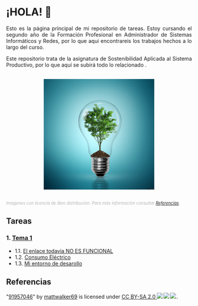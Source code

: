 # ¡HOLA! 👋

<p style="text-align: justify;">
  Esto es la página principal de mi repositorio de tareas.
  Estoy cursando el segundo año de la Formación Profesional en Administrador de Sistemas Informáticos y Redes, por lo que aqui encontrareis los trabajos hechos a lo largo del curso.
</p>
<p style="text-align: justify;">
  Este repositorio trata de la asignatura de Sostenibilidad Aplicada al Sistema Productivo, por lo que aquí se subirá todo lo relacionado .
</p>

<p style="text-align: center;">
    <img src="./IMG/8800589580_7c2c0a235f_w.jpg" alt="imggit" width="300" style="vertical-align: middle; margin: 1rem 2rem;"/>
</p>
<p style="text-align: justify; font-style: italic; font-size: 0.8em; color: #b3b3b3">
  Imágenes con licencia de libre distribución. Para más información consultar <a href="#referencias">Referencias</a>.
</p>


## Tareas
### 1. [Tema 1](./Tema%201/)
  - 1.1. [El enlace todavia NO ES FUNCIONAL]()
  - 1.2. [Consumo Eléctrico](./Tema%201/ConsumoElectricoAula/README.md)
  - 1.3. [Mi entorno de desarollo](./Tema%201/MiEntornoDeDesarollo/README.md)


## Referencias
  <p class="attribution">"<a rel="noopener noreferrer" href="https://www.flickr.com/photos/88786104@N08/8800589580">91957046</a>" by <a rel="noopener noreferrer" href="https://www.flickr.com/photos/88786104@N08">mattwalker69</a> is licensed under <a rel="noopener noreferrer" href="https://creativecommons.org/licenses/by-sa/2.0/?ref=openverse">CC BY-SA 2.0 <img src="https://mirrors.creativecommons.org/presskit/icons/cc.svg" style="height: 1em; margin-right: 0.125em; display: inline;" /><img src="https://mirrors.creativecommons.org/presskit/icons/by.svg" style="height: 1em; margin-right: 0.125em; display: inline;" /><img src="https://mirrors.creativecommons.org/presskit/icons/sa.svg" style="height: 1em; margin-right: 0.125em; display: inline;" /></a>.</p>